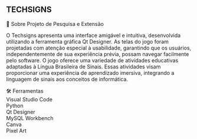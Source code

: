 ## TECHSIGNS

🚨 Sobre
Projeto de Pesquisa e Extensão 

O Techsigns apresenta uma interface amigável e intuitiva, desenvolvida utilizando a ferramenta gráfica Qt Designer. As telas do jogo foram projetadas com atenção especial à usabilidade, garantindo que os usuários, independentemente de sua experiência prévia, possam navegar facilmente pelo software. O jogo oferece uma variedade de atividades educativas adaptadas à Língua Brasileira de Sinais. Essas atividades visam proporcionar uma experiência de aprendizado imersiva, integrando a linguagem de sinais aos conceitos de informática.

🛠️ Ferramentas <br/>
Visual Studio Code <br/>
Python <br/>
Qt Designer <br/>
MySQL Workbench <br/>
Canva <br/>
Pixel Art <br/>

